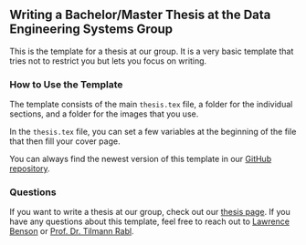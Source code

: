 ## Writing a Bachelor/Master Thesis at the Data Engineering Systems Group

This is the template for a thesis at our group.
It is a very basic template that tries not to restrict you but lets you focus on writing.

### How to Use the Template
The template consists of the main `thesis.tex` file, a folder for the individual sections, and a folder for the images that you use.

In the `thesis.tex` file, you can set a few variables at the beginning of the file that then fill your cover page.

You can always find the newest version of this template in our [GitHub repository](https://github.com/hpides/thesis-template).


### Questions
If you want to write a thesis at our group, check out our [thesis page](https://hpi.de/rabl/teaching/master-theses/general-theses-information.html).
If you have any questions about this template, feel free to reach out to [Lawrence Benson](https://hpi.de/rabl/team/lawrence-benson.html) or [Prof. Dr. Tilmann Rabl](https://hpi.de/rabl/team/prof-dr-tilmann-rabl.html).
